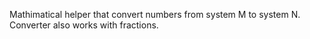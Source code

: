 Mathimatical helper that convert numbers from system M to system N. Converter also works with fractions. 
